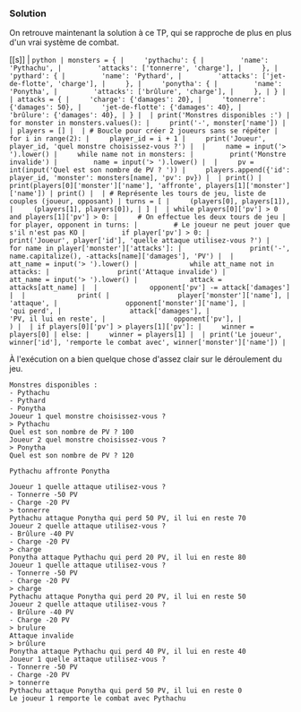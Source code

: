 ### Solution

On retrouve maintenant la solution à ce TP, qui se rapproche de plus en plus d'un vrai système de combat.

[[s]]
| ```python
| monsters = {
|     'pythachu': {
|         'name': 'Pythachu',
|         'attacks': ['tonnerre', 'charge'],
|     },
|     'pythard': {
|         'name': 'Pythard',
|         'attacks': ['jet-de-flotte', 'charge'],
|     },
|     'ponytha': {
|         'name': 'Ponytha',
|         'attacks': ['brûlure', 'charge'],
|     },
| }
| 
| attacks = {
|     'charge': {'damages': 20},
|     'tonnerre': {'damages': 50},
|     'jet-de-flotte': {'damages': 40},
|     'brûlure': {'damages': 40},
| }
| 
| print('Monstres disponibles :')
| for monster in monsters.values():
|     print('-', monster['name'])
| 
| players = []
| 
| # Boucle pour créer 2 joueurs sans se répéter
| for i in range(2):
|     player_id = i + 1
|     print('Joueur', player_id, 'quel monstre choisissez-vous ?')
| 
|     name = input('> ').lower()
|     while name not in monsters:
|         print('Monstre invalide')
|         name = input('> ').lower()
| 
|     pv = int(input('Quel est son nombre de PV ? '))
|     players.append({'id': player_id, 'monster': monsters[name], 'pv': pv})
| 
| print()
| print(players[0]['monster']['name'], 'affronte', players[1]['monster']['name'])
| print()
| 
| # Représente les tours de jeu, liste de couples (joueur, opposant)
| turns = [
|     (players[0], players[1]),
|     (players[1], players[0]),
| ]
| 
| while players[0]['pv'] > 0 and players[1]['pv'] > 0:
|     # On effectue les deux tours de jeu
|     for player, opponent in turns:
|         # Le joueur ne peut jouer que s'il n'est pas KO
|         if player['pv'] > 0:
|             print('Joueur', player['id'], 'quelle attaque utilisez-vous ?')
|             for name in player['monster']['attacks']:
|                 print('-', name.capitalize(), -attacks[name]['damages'], 'PV')
| 
|             att_name = input('> ').lower()
|             while att_name not in attacks:
|                 print('Attaque invalide')
|                 att_name = input('> ').lower()
|             attack = attacks[att_name]
| 
|             opponent['pv'] -= attack['damages']
| 
|             print(
|                 player['monster']['name'],
|                 'attaque',
|                 opponent['monster']['name'],
|                 'qui perd',
|                 attack['damages'],
|                 'PV, il lui en reste',
|                 opponent['pv'],
|             )
| 
| if players[0]['pv'] > players[1]['pv']:
|     winner = players[0]
| else:
|     winner = players[1]
| 
| print('Le joueur', winner['id'], 'remporte le combat avec', winner['monster']['name'])
| ```

À l'exécution on a bien quelque chose d'assez clair sur le déroulement du jeu.

```text
Monstres disponibles :
- Pythachu
- Pythard
- Ponytha
Joueur 1 quel monstre choisissez-vous ?
> Pythachu
Quel est son nombre de PV ? 100
Joueur 2 quel monstre choisissez-vous ?
> Ponytha
Quel est son nombre de PV ? 120

Pythachu affronte Ponytha

Joueur 1 quelle attaque utilisez-vous ?
- Tonnerre -50 PV
- Charge -20 PV
> tonnerre
Pythachu attaque Ponytha qui perd 50 PV, il lui en reste 70
Joueur 2 quelle attaque utilisez-vous ?
- Brûlure -40 PV
- Charge -20 PV
> charge
Ponytha attaque Pythachu qui perd 20 PV, il lui en reste 80
Joueur 1 quelle attaque utilisez-vous ?
- Tonnerre -50 PV
- Charge -20 PV
> charge
Pythachu attaque Ponytha qui perd 20 PV, il lui en reste 50
Joueur 2 quelle attaque utilisez-vous ?
- Brûlure -40 PV
- Charge -20 PV
> brulure
Attaque invalide
> brûlure
Ponytha attaque Pythachu qui perd 40 PV, il lui en reste 40
Joueur 1 quelle attaque utilisez-vous ?
- Tonnerre -50 PV
- Charge -20 PV
> tonnerre
Pythachu attaque Ponytha qui perd 50 PV, il lui en reste 0
Le joueur 1 remporte le combat avec Pythachu
```
